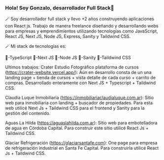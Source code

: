 ### Hola! Soy Gonzalo, desarrollador Full Stack👋

🪄 Soy desarrollador full stack y llevo +2 años construyendo aplicaciones con React js. Trabajo de manera freelance diseñando y desarrollando webs para empresas y emprendimientos utilizando tecnologías como JavaScript, React JS, Next JS, Node JS, Express, Sanity y Taildwind CSS.

🪄 Mi stack de tecnologías es: 

🎈-TypeScript
🎈-Next JS
🎈-Node JS
🎈-Sanity
🎈-Taildwind CSS

Ultimos trabajos:
Crater Estudio Fotográfico plataforma de cursos (https://crater-website.vercel.app/): Aún en desarrollo consta de un una landing page + tienda de cursos + vista detalle de cada curso + carrito de compras. Desarrollado enteramente con Next JS + Typescript + Taildwind CSS.

Claudia Luque Inmobiliaria (https://inmobiliariaclaudialuque.com.ar): Sitio web para inmobiliaria con landing + buscador de propiedades.
Para esta web utilicé Next Js + Taildwind CSS para el frontend y Sanity para la gestión del contenido.

Aguas La Hilda (https://aguaslahilda.com.ar): Sitio web para embotelladora de agua en Córdoba Capital. Para construir este sitio utilicé React Js + Taildwind CSS.

Glaciar Refrigeración (https://glaciarsantafe.com): One page para empresa de refrigeración industrial en Santa Fe Capital. Para construirla utilicé React Js + Taildwind CSS.


<!--
**gonzaloairasca/gonzaloairasca** is a ✨ _special_ ✨ repository because its `README.md` (this file) appears on your GitHub profile.

Here are some ideas to get you started:

- 🔭 I’m currently working on ...
- 🌱 I’m currently learning ...
- 👯 I’m looking to collaborate on ...
- 🤔 I’m looking for help with ...
- 💬 Ask me about ...
- 📫 How to reach me: ...
- 😄 Pronouns: ...
- ⚡ Fun fact: ...
-->

